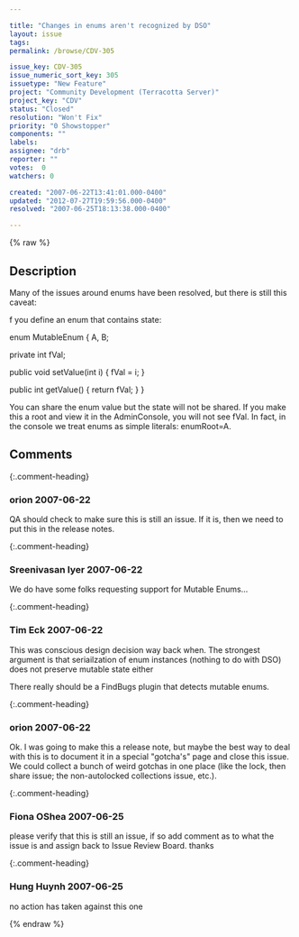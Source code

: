 ```yaml
---

title: "Changes in enums aren't recognized by DSO"
layout: issue
tags: 
permalink: /browse/CDV-305

issue_key: CDV-305
issue_numeric_sort_key: 305
issuetype: "New Feature"
project: "Community Development (Terracotta Server)"
project_key: "CDV"
status: "Closed"
resolution: "Won't Fix"
priority: "0 Showstopper"
components: ""
labels: 
assignee: "drb"
reporter: ""
votes:  0
watchers: 0

created: "2007-06-22T13:41:01.000-0400"
updated: "2012-07-27T19:59:56.000-0400"
resolved: "2007-06-25T18:13:38.000-0400"

---
```




{% raw %}



## Description

<div markdown="1" class="description">

Many of the issues around enums have been resolved, but there is still this caveat:

f you define an enum that contains state:

enum MutableEnum \{
  A, B;
  
  private int fVal;
  
  public void setValue(int i) \{
    fVal = i;
  \}
  
  public int getValue() \{
    return fVal;
  \}
\}

You can share the enum value but the state will not be shared. If you make this a root and view it in the AdminConsole, you will not see fVal. In fact, in the console we treat enums as simple literals: enumRoot=A.



</div>

## Comments


{:.comment-heading}
### **orion** <span class="date">2007-06-22</span>

<div markdown="1" class="comment">

QA should check to make sure this is still an issue.  If it is, then we need to put this in the release notes.

</div>


{:.comment-heading}
### **Sreenivasan Iyer** <span class="date">2007-06-22</span>

<div markdown="1" class="comment">

We do have some folks requesting support for Mutable Enums...

</div>


{:.comment-heading}
### **Tim Eck** <span class="date">2007-06-22</span>

<div markdown="1" class="comment">

This was conscious  design decision way back when. The strongest argument is that seriailzation of enum instances (nothing to do with DSO) does not preserve mutable state either

There really should be a FindBugs plugin that detects mutable enums.

</div>


{:.comment-heading}
### **orion** <span class="date">2007-06-22</span>

<div markdown="1" class="comment">

Ok.  I was going to make this a release note, but maybe the best way to deal with this is to document it in a special "gotcha's" page and close this issue.  We could collect a bunch of weird gotchas in one place (like the lock, then share issue; the non-autolocked collections issue, etc.).

</div>


{:.comment-heading}
### **Fiona OShea** <span class="date">2007-06-25</span>

<div markdown="1" class="comment">

please verify that this is still an issue, if so add comment as to what the issue is and assign back to Issue Review Board. thanks

</div>


{:.comment-heading}
### **Hung Huynh** <span class="date">2007-06-25</span>

<div markdown="1" class="comment">

no action has taken against this one

</div>



{% endraw %}
